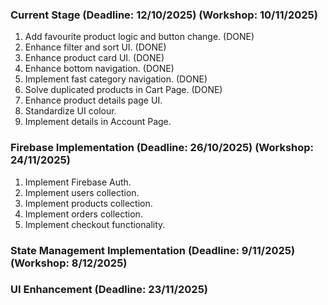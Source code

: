 ### Current Stage (Deadline: 12/10/2025) (Workshop: 10/11/2025)
1. Add favourite product logic and button change. (DONE)
2. Enhance filter and sort UI. (DONE)
3. Enhance product card UI. (DONE)
4. Enhance bottom navigation. (DONE)
5. Implement fast category navigation. (DONE)
6. Solve duplicated products in Cart Page. (DONE)
7. Enhance product details page UI.
8. Standardize UI colour.
9. Implement details in Account Page.


### Firebase Implementation (Deadline: 26/10/2025) (Workshop: 24/11/2025)
1. Implement Firebase Auth.
2. Implement users collection.
3. Implement products collection.
4. Implement orders collection.
5. Implement checkout functionality.


### State Management Implementation (Deadline: 9/11/2025) (Workshop: 8/12/2025)


### UI Enhancement (Deadline: 23/11/2025) 

